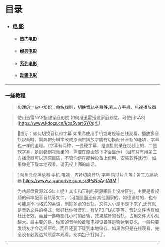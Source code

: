 # 目录

- ### [电 影](zh-cn/Movie)
  - #### [热门电影](zh-cn/Movie/Popular)
  - #### [经典电影](zh-cn/Movie/Classic)
  - #### [系列电影](zh-cn/Movie/series)
  - #### [动画电影](zh-cn/Movie/Animefilms)

----

### 一些教程

> [影迷的一些小知识：命名规则，切换音轨字幕等,第三方手机、电视播放器](https://kdocs.cn/l/cuGz94pStZT5)  

> 使用迅雷NAS搭建家庭影院 如何用迅雷搭建家庭影院，可使用NAS](https://www.kdocs.cn/l/ca5vem6Y0qrL)  

> 🔔提示：如何切换音轨和字幕  如果你使用手机或电视等在线观看，播放多音轨视频时，需要把分辨率改成原画质播放才能有切换配音音轨的选项，字幕也一样的道理。（字幕有两种，一是硬字幕，是直接刻录在视频上的，二是软字幕，是封装到视频里的，需要在原画质下才会显示）（目前只有用第三方播放器可以选原画质，不管你是在那种设备上使用，安装软件就行）   如果你是下载本地观看，请无视上面的废话。  

> [ 阿里云盘播放器.手机.电视，支持切换音轨.字幕.跳过片头等 ].第三方播放器 <https://www.aliyundrive.com/s/3PsN5AgtA3M> |


> 为啥原盘资源20G以上呢！其实和压制的资源画质上没啥区别。主要是看视频的码率配音音轨等文件，（可能里面还有其他国家的，如德语啥的，也有可能是不同格式的英语，删除多余的音轨，文件大小是不是下来了,还有就是音轨文件的格式，就好比你听音乐，有MP3.FLAC等等，音轨文件也有如杜比音效，而且一部电影几小时的音轨，效果越好的音轨，占用文件大小就越大。最主要的是，你家的音响设备和电视设备等是否达到要求，一般只要发烧友才会选择原盘，而且还要下载到本地储存，如果你只是在线观看，完全没有必要选择原盘本观看。别肉包子打狗了。

----
